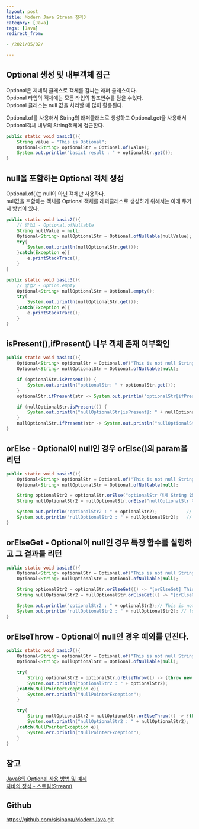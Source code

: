 ```yaml
---
layout: post 
title: Modern Java Stream 정리3
category: [Java]
tags: [Java]
redirect_from:

- /2021/05/02/

---
```


## Optional 생성 및 내부객체 접근
Optional은 제네릭 클래스로 객체를 감싸는 래퍼 클래스이다.  
Optional 타입의 객체에는 모든 타입의 참조변수를 담을 수있다.   
Optional 클래스는 null 값을 처리할 때 많이 활용된다.  

Optional.of를 사용해서 String의 래퍼클래스로 생성하고 Optional.get을 사용해서 Optional객체 내부의 String객체에 접근한다.  
```java  
public static void basic1(){
    String value = "This is Optional";
    Optional<String> optionalStr = Optional.of(value);
    System.out.println("basic1 result : " + optionalStr.get());
}
```  
  
## null을 포함하는 Optional 객체 생성  
Optional.of()는 null이 아닌 객체만 사용하다.  
null값을 포함하는 객체를 Optional 객체를 래퍼클래스로 생성하기 위해서는 아래 두가지 방법이 있다.     
```java  
public static void basic2(){
    // 방법1 - Optional.ofNullable
    String nullValue = null;
    Optional<String> nullOptionalStr = Optional.ofNullable(nullValue);
    try{
        System.out.println(nullOptionalStr.get());
    }catch(Exception e){
        e.printStackTrace();
    }
}
```  
```java  
public static void basic3(){
    // 방법2 - Option.empty
    Optional<String> nullOptionalStr = Optional.empty();
    try{
        System.out.println(nullOptionalStr.get());
    }catch(Exception e){
        e.printStackTrace();
    }
}
```    
  
## isPresent(),ifPresent() 내부 객체 존재 여부확인  
```java  
public static void basic4(){
    Optional<String> optionalStr = Optional.of("This is not null String");
    Optional<String> nullOptionalStr = Optional.ofNullable(null);

    if (optionalStr.isPresent()) {
        System.out.println("optionalStr: " + optionalStr.get());
    }
    optionalStr.ifPresent(str -> System.out.println("optionalStr[ifPresent] : " + optionalStr.get()));

    if (nullOptionalStr.isPresent()) {
        System.out.println("nullOptionalStr[isPresent]: " + nullOptionalStr.get());
    }
    nullOptionalStr.ifPresent(str -> System.out.println("nullOptionalStr[ifPresent] : " + nullOptionalStr.get()));
}
```

## orElse - Optional이 null인 경우 orElse()의 param을 리턴  
```java  
public static void basic5(){
    Optional<String> optionalStr = Optional.of("This is not null String");
    Optional<String> nullOptionalStr = Optional.ofNullable(null);

    String optionalStr2 = optionalStr.orElse("optionalStr 대체 String 입니다.");
    String nullOptionalStr2 = nullOptionalStr.orElse("nullOptionalStr 대체 String 입니다.");

    System.out.println("optionalStr2 : " + optionalStr2);           // This is not null String
    System.out.println("nullOptionalStr2 : " + nullOptionalStr2);   // nullOptionalStr 대체 String 입니다.
}
```

## orElseGet - Optional이 null인 경우 특정 함수를 실행하고 그 결과를 리턴
```java  
public static void basic6(){
    Optional<String> optionalStr = Optional.of("This is not null String");
    Optional<String> nullOptionalStr = Optional.ofNullable(null);

    String optionalStr2 = optionalStr.orElseGet(() -> "[orElseGet] This is not null String");
    String nullOptionalStr2 = nullOptionalStr.orElseGet(() -> "[orElseGet] This is null String");

    System.out.println("optionalStr2 : " + optionalStr2);// This is not null String
    System.out.println("nullOptionalStr2 : " + nullOptionalStr2); // [orElseGet] This is null String
}
```  

## orElseThrow - Optional이 null인 경우 예외를 던진다.
```java  
public static void basic7(){
    Optional<String> optionalStr = Optional.of("This is not null String");
    Optional<String> nullOptionalStr = Optional.ofNullable(null);

    try{
        String optionalStr2 = optionalStr.orElseThrow(() -> {throw new NullPointerException();});
        System.out.println("optionalStr2 : " + optionalStr2);
    }catch(NullPointerException e){
        System.err.println("NullPointerException");
    }

    try{
        String nullOptionalStr2 = nullOptionalStr.orElseThrow(() -> {throw new NullPointerException();});
        System.out.println("nullOptionalStr2 : " + nullOptionalStr2);
    }catch(NullPointerException e){
        System.err.println("NullPointerException");
    }
}
```  

## 참고  
[Java8의 Optional 사용 방법 및 예제](https://codechacha.com/ko/java8-stream-optional/)   
[자바의 정석 - 스트림(Stream)](https://ryan-han.com/post/java/java-stream/)    

## Github  
<https://github.com/sisipapa/ModernJava.git>    
